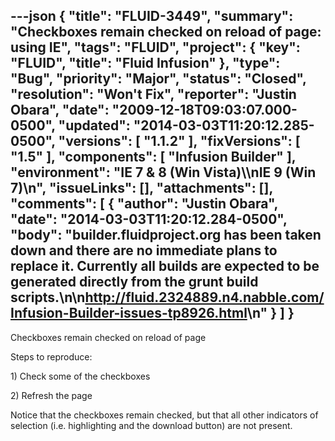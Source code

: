 ---json
{
  "title": "FLUID-3449",
  "summary": "Checkboxes remain checked on reload of page: using IE",
  "tags": "FLUID",
  "project": {
    "key": "FLUID",
    "title": "Fluid Infusion"
  },
  "type": "Bug",
  "priority": "Major",
  "status": "Closed",
  "resolution": "Won't Fix",
  "reporter": "Justin Obara",
  "date": "2009-12-18T09:03:07.000-0500",
  "updated": "2014-03-03T11:20:12.285-0500",
  "versions": [
    "1.1.2"
  ],
  "fixVersions": [
    "1.5"
  ],
  "components": [
    "Infusion Builder"
  ],
  "environment": "IE 7 & 8 (Win Vista)\\\nIE 9 (Win 7)\n",
  "issueLinks": [],
  "attachments": [],
  "comments": [
    {
      "author": "Justin Obara",
      "date": "2014-03-03T11:20:12.284-0500",
      "body": "builder.fluidproject.org has been taken down and there are no immediate plans to replace it. Currently all builds are expected to be generated directly from the grunt build scripts.\n\n<http://fluid.2324889.n4.nabble.com/Infusion-Builder-issues-tp8926.html>\n"
    }
  ]
}
---
Checkboxes remain checked on reload of page

Steps to reproduce:

1\) Check some of the checkboxes

2\) Refresh the page

Notice that the checkboxes remain checked, but that all other indicators of selection (i.e. highlighting and the download button) are not present.

        